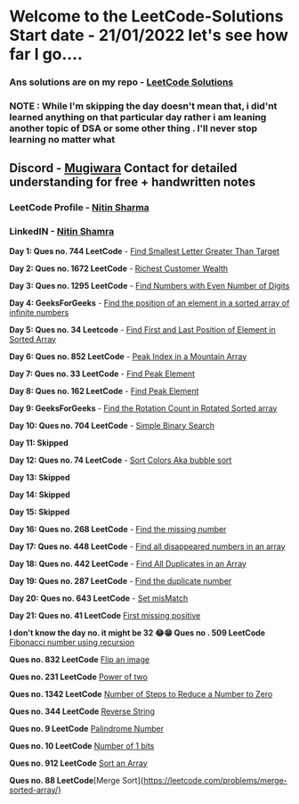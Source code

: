 # Welcome to the LeetCode-Solutions Start date - 21/01/2022 let's see how far I go....
### Ans solutions are on my repo - [LeetCode Solutions](https://github.com/nitin-787/LeetCode-Solutions)
### NOTE : While I'm skipping the day doesn't mean that, i did'nt learned anything on that particular day rather i am leaning another topic of DSA or some other thing . I'll never stop learning no matter what  

## Discord - [Mugiwara](https://discordapp.com/users/947741502304550912) Contact for detailed understanding for free + handwritten notes 
### LeetCode Profile - [Nitin Sharma](https://leetcode.com/nitin-787/)

### LinkedIN - [Nitin Shamra](https://www.linkedin.com/in/nitin787/)

**Day 1: Ques no. 744 LeetCode** - [Find Smallest Letter Greater Than Target](https://leetcode.com/problems/find-smallest-letter-greater-than-target/)

**Day 2: Ques no. 1672 LeetCode** - [Richest Customer Wealth](https://leetcode.com/problems/richest-customer-wealth/)

**Day 3: Ques no. 1295 LeetCode** - [Find Numbers with Even Number of Digits](https://leetcode.com/problems/find-numbers-with-even-number-of-digits/)

**Day 4: GeeksForGeeks** - [Find the position of an element in a sorted array of infinite numbers](https://www.geeksforgeeks.org/find-position-element-sorted-array-infinite-numbers/)

**Day 5: Ques no. 34 Leetcode** - [Find First and Last Position of Element in Sorted Array](https://leetcode.com/problems/find-first-and-last-position-of-element-in-sorted-array/)

**Day 6: Ques no. 852 LeetCode** - [Peak Index in a Mountain Array](https://leetcode.com/problems/peak-index-in-a-mountain-array/)

**Day 7: Ques no. 33 LeetCode** - [Find Peak Element](https://leetcode.com/problems/find-peak-element/)

**Day 8: Ques no. 162 LeetCode** - [Find Peak Element](https://leetcode.com/problems/find-peak-element/)

**Day 9: GeeksForGeeks** - [Find the Rotation Count in Rotated Sorted array](https://www.geeksforgeeks.org/find-rotation-count-rotated-sorted-array/)

**Day 10: Ques no. 704 LeetCode** - [Simple Binary Search](https://leetcode.com/problems/binary-search/)

**Day 11: Skipped**

**Day 12: Ques no. 74 LeetCode** - [Sort Colors Aka bubble sort](https://leetcode.com/problems/sort-colors/)

**Day 13: Skipped**

**Day 14: Skipped**

**Day 15: Skipped**

**Day 16: Ques no. 268 LeetCode** - [Find the missing number](https://leetcode.com/problems/missing-number/)

**Day 17: Ques no. 448 LeetCode** - [Find all disappeared numbers in an array](https://leetcode.com/problems/find-all-numbers-disappeared-in-an-array/)

**Day 18: Ques no. 442 LeetCode** - [Find All Duplicates in an Array](https://leetcode.com/problems/find-all-duplicates-in-an-array/)

**Day 19: Ques no. 287 LeetCode** - [Find the duplicate number](https://leetcode.com/problems/find-the-duplicate-number/)

**Day 20: Ques no. 643 LeetCode** - [Set misMatch](https://leetcode.com/problems/set-mismatch/)

**Day 21: Ques no. 41 LeetCode** [First missing positive](https://leetcode.com/problems/first-missing-positive/)

**I don't know the day no. it might be 32 😂😁 Ques no . 509 LeetCode** [Fibonacci number using recursion](https://leetcode.com/problems/fibonacci-number/)

**Ques no. 832 LeetCode** [Flip an image](https://leetcode.com/problems/flipping-an-image/)

**Ques no. 231 LeetCode** [Power of two](https://leetcode.com/problems/power-of-two/)

**Ques no. 1342 LeetCode** [Number of Steps to Reduce a Number to Zero](https://leetcode.com/problems/number-of-steps-to-reduce-a-number-to-zero/)

**Ques no. 344 LeetCode** [Reverse String](https://leetcode.com/problems/reverse-string/)

**Ques no. 9 LeetCode** [Palindrome Number](https://leetcode.com/problems/palindrome-number/submissions/)

**Ques no. 10 LeetCode** [Number of 1 bits](https://leetcode.com/problems/number-of-1-bits/)

**Ques no. 912 LeetCode** [Sort an Array](https://leetcode.com/problems/sort-an-array/)

**Ques no. 88 LeetCode**[Merge Sort]{https://leetcode.com/problems/merge-sorted-array/}
